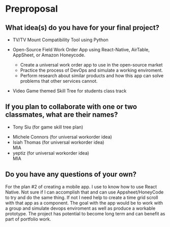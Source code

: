 # Preproposal

## What idea(s) do you have for your final project?

- TV/TV Mount Compatibility Tool using Python

- Open-Source Field Work Order App using React-Native, AirTable, AppSheet, or Amazon Honeycode.

  - Create a universal work order app to use in the open-source market
  - Practice the process of DevOps and simulate a working enviroment.
  - Perform research about similar products and how this app can solve problems that other services cannot.

- Video Game themed Skill Tree for students class track

## If you plan to collaborate with one or two classmates, what are their names?

- Tony Siu (for game skill tree plan)<br/>

* Michele Connors (for universal workorder idea) <br/>
* Isiah Thomas (for universal workorder idea) <br/> MIA
* yeptiz (for universal workorder idea) <br/> MIA

## Do you have any questions of your own?

For the plan #2 of creating a mobile app. I use to know how to use React Native. Not sure if I can accomplish that and can use Appsheet/HoneyCode to try and do the same thing. If not I need help to create a time grid scroll with that app as a component. The goal with the app would be to work with a group and simulate devops enviroment as well as produce a workable prototype. The project has potential to become long term and can benefit as part of portfolio work.
